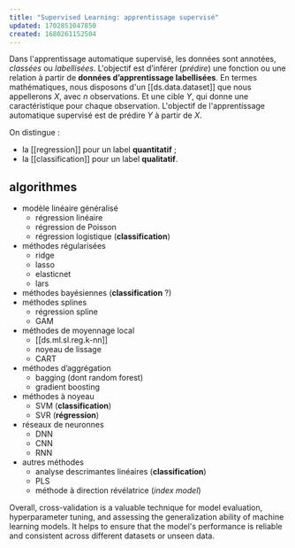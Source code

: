 ```yaml
---
title: "Supervised Learning: apprentissage supervisé"
updated: 1702851047850
created: 1680261152504
---
```


Dans l'apprentissage automatique supervisé, les données sont annotées,
_classées_ ou _labellisées_. L'objectif est d’inférer (_prédire_) une fonction
ou une relation à partir de **données d’apprentissage labellisées**. En termes
mathématiques, nous disposons d'un [[ds.data.dataset]] que nous appellerons
$X$, avec $n$ observations. Et une cible $Y$, qui donne une caractéristique
pour chaque observation. L'objectif de l'apprentissage automatique supervisé
est de prédire $Y$ à partir de $X$.

On distingue :

- la [[regression]] pour un label **quantitatif** ;
- la [[classification]] pour un label **qualitatif**.

## algorithmes

- modèle linéaire généralisé
  - régression linéaire
  - régression de Poisson
  - régression logistique (**classification**)
- méthodes régularisées
  - ridge
  - lasso
  - elasticnet
  - lars
- méthodes bayésiennes (**classification** ?)
- méthodes splines
  - régression spline
  - GAM
- méthodes de moyennage local
  - [[ds.ml.sl.reg.k-nn]]
  - noyeau de lissage
  - CART
- méthodes d’aggrégation
  - bagging (dont random forest)
  - gradient boosting
- méthodes à noyeau
  - SVM (**classification**)
  - SVR (**régression**)
- réseaux de neuronnes
  - DNN
  - CNN
  - RNN
- autres méthodes
  - analyse descrimantes linéaires (**classification**)
  - PLS
  - méthode à direction révélatrice (_index model_)

Overall, cross-validation is a valuable technique for model evaluation, hyperparameter tuning, and assessing the generalization ability of machine learning models. It helps to ensure that the model's performance is reliable and consistent across different datasets or unseen data.
